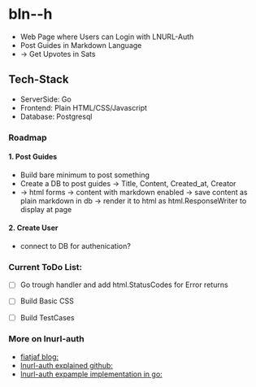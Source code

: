 # bln--h
- Web Page where Users can Login with LNURL-Auth
- Post Guides in Markdown Language
- -> Get Upvotes in Sats

## Tech-Stack
- ServerSide: Go
- Frontend: Plain HTML/CSS/Javascript
- Database: Postgresql

### Roadmap
#### 1. Post Guides
- Build bare minimum to post something 
- Create a DB to post guides -> Title, Content, Created_at, Creator
- -> html forms -> content with markdown enabled -> save content as plain markdown in db -> render it to html as html.ResponseWriter to display at page
#### 2. Create User
- connect to DB for authenication?

### Current ToDo List:
- [ ] Go trough handler and add html.StatusCodes for Error returns
- [ ] Build Basic CSS 
- [ ] Build TestCases


### More on lnurl-auth
- [fiatjaf blog:](https://fiatjaf.com/e0a35204.html)
- [lnurl-auth explained github:](https://github.com/fiatjaf/lnurl-rfc/blob/legacy/lnurl-auth.md)
- [lnurl-auth expample implementation in go:](https://github.com/xplorfin/lnurlauth)


